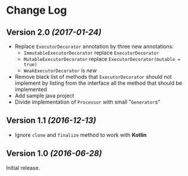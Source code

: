 Change Log
==========

Version 2.0 *(2017-01-24)*
----------------------------

 * Replace `ExecutorDecorator` annotation by three new annotations:
    * `ImmutableExecutorDecorator` replace `ExecutorDecorator`
    * `MutableExecutorDecorator` replace `ExecutorDecorator(mutable = true)`
    * `WeakExecutorDecorator` is _new_
 * Remove black list of methods that `ExecutorDecorator` should not implement by listing from the interface all the method that should be implemented
 * Add sample java project
 * Divide implementation of `Processor` with small "`Generator`s"


Version 1.1 *(2016-12-13)*
----------------------------

 * Ignore `clone` and `finalize` method to work with __Kotlin__
 
Version 1.0 *(2016-06-28)*
----------------------------

 Initial release.